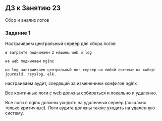 ## ДЗ к Занятию 23

Сбор и анализ логов

### Задание 1

Настраиваем центральный сервер для сбора логов

    в вагранте поднимаем 2 машины web и log
    
    на web поднимаем nginx
    
    на log настраиваем центральный лог сервер на любой системе на выбор: journald, rsyslog, elk.

настраиваем аудит, следящий за изменением конфигов nginx

Все критичные логи с web должны собираться и локально и удаленно. 

Все логи с nginx должны уходить на удаленный сервер (локально только критичные). Логи аудита должны также уходить на удаленную систему.

